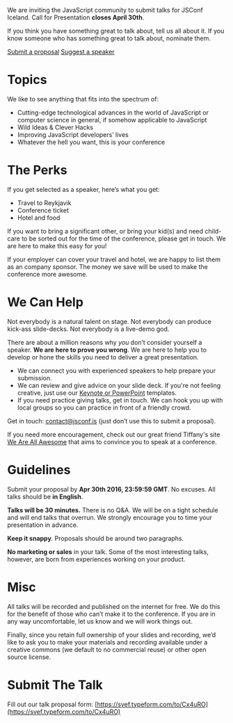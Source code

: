 We are inviting the JavaScript community to submit talks for JSConf Iceland. Call for Presentation **closes April 30th**.

If you think you have something great to talk about, tell us all about it. If you know someone who has something great to talk about, nominate them.

[Submit a proposal](https://svef.typeform.com/to/Cx4uRO)
[Suggest a speaker](https://svef.typeform.com/to/I1Wv9R)

# Topics

We like to see anything that fits into the spectrum of:

 * Cutting-edge technological advances in the world of JavaScript or computer science in general, if somehow applicable to JavaScript
 * Wild Ideas & Clever Hacks
 * Improving JavaScript developers’ lives
 * Whatever the hell you want, this is your conference

# The Perks

If you get selected as a speaker, here’s what you get:

 * Travel to Reykjavik
 * Conference ticket
 * Hotel and food

If you want to bring a significant other, or bring your kid(s) and need child-care to be sorted out for the time of the conference, please get in touch. We are here to make this easy for you!

If your employer can cover your travel and hotel, we are happy to list them as an company sponsor. The money we save will be used to make the conference more awesome.

# We Can Help

Not everybody is a natural talent on stage. Not everybody can produce kick-ass slide-decks. Not everybody is a live-demo god.

There are about a million reasons why *you* don’t consider yourself a speaker. **We are here to prove you wrong**. We are here to help you to develop or hone the skills you need to deliver a great presentation.

* We can connect you with experienced speakers to help prepare your submission.
* We can review and give advice on your slide deck. If you're not feeling creative, just use our [Keynote or PowerPoint](https://github.com/jsconf/presentation-templates/downloads) templates.
* If you need practice giving talks, get in touch. We can hook you up with local groups so you can practice in front of a friendly crowd.

Get in touch: [contact@jsconf.is](mailto:contact@jsconf.is) (just don’t use this to submit a proposal).

If you need more encouragement, check out our great friend Tiffany's site [We Are All Awesome](http://weareallaweso.me/) that aims to convince you to speak at a conference.

# Guidelines

Submit your proposal by **Apr 30th 2016, 23:59:59 GMT**. No excuses. All talks should be **in English**.

**Talks will be 30 minutes.** There is no Q&A. We will be on a tight schedule and will end talks that overrun. We strongly encourage you to time your presentation in advance.

**Keep it snappy**. Proposals should be around two paragraphs.

**No marketing or sales** in your talk. Some of the most interesting talks, however, are born from experiences working on your product.

# Misc

All talks will be recorded and published on the internet for free. We do this for the benefit of those who can’t make it to the conference. If you are in any way uncomfortable, let us know and we will work things out.

Finally, since you retain full ownership of your slides and recording, we’d like to ask you to make your materials and recording available under a creative commons (we default to no commercial reuse) or other open source license.

# Submit The Talk

Fill out our talk proposal form:
[https://svef.typeform.com/to/Cx4uRO](https://svef.typeform.com/to/Cx4uRO)
